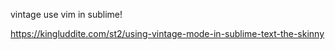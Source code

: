 
vintage
  use vim in sublime!

https://kingluddite.com/st2/using-vintage-mode-in-sublime-text-the-skinny

